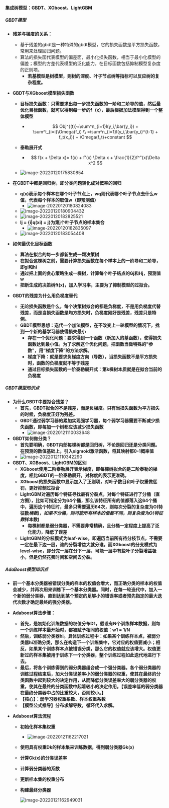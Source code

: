 #### 集成树模型：GBDT、XGboost、LightGBM

##### GBDT模型

* **残差与梯度的关系：**

  * 基于残差的gbdt是一种特殊的gbdt模型，它的损失函数是平方损失函数，常用来处理回归问题。
  * 算法的损失函代表模型的偏差面，最小化损失函数，相当于最小化模型的偏差；模型的方差代表模型的泛化能力，在目标函数包括抑制模型复杂度的正则项。
    * **若基模型是树模型，则树的深度、叶子节点树等指标可以反应树的复杂程度。**

* **GBDT与XGboost模型损失函数**

  * **目标损失函数：只需要求出每一步损失函数的一阶和二阶导的值，然后最优化目标函数，就可以得到每一步的f（x），最后根据加法模型得到一个整体模型**

    * $$
      Obj^{(t)}=\sum^n_{i=1}l(y_i,\bar{y_i}) + \sum^t_{i=i}\Omega(f_i)
      \\ =\sum^n_{i=1}l(y_i,\bar{y_i}^{t-1} + f_t(x_i)) + \Omega(f_t)+constant
      $$

  * **泰勒展开式**

    * $$
      f(x + \Delta x)≈ f(x) + f'(x) \Delta x + \frac{1}{2}f^"(x)\Delta x^2
      $$

  * ![image-20220120175830854](C:\Users\Lenovo\AppData\Roaming\Typora\typora-user-images\image-20220120175830854.png)

* **在GBDT中都是回归树，即分类问题转化成对概率的回归**
  * **q(x)表示每个样本在哪个叶子节点上，wq则代表哪个叶子节点去什么w值，代表每个样本的取值w（即预测值）**
    * ![image-20220120180824083](C:\Users\Lenovo\AppData\Roaming\Typora\typora-user-images\image-20220120180824083.png)
  * ![image-20220120180904432](C:\Users\Lenovo\AppData\Roaming\Typora\typora-user-images\image-20220120180904432.png)
  * ![image-20220120182825521](C:\Users\Lenovo\AppData\Roaming\Typora\typora-user-images\image-20220120182825521.png)
  * **Ij = {i|q(xi) = j}为第j个叶子节点的样本集合**
    * ![image-20220120182835097](C:\Users\Lenovo\AppData\Roaming\Typora\typora-user-images\image-20220120182835097.png)
  * ![image-20220120183054408](C:\Users\Lenovo\AppData\Roaming\Typora\typora-user-images\image-20220120183054408.png)
* **如何最优化目标函数**
  * **算法在拟合的每一步都新生成一颗决策树**
  * **在拟合这棵树之前，需要计算损失函数在每个样本上的一阶导和二阶导，即gi和hi**
  * **通过把上面的贪心策略生成一棵树，计算每个叶子结点的Gj和Hj，预测值w**
  * **把新生成的决策树ft(x)，加入学习率，主要为了抑制模型的过拟合。**
* **GBDT的残差为什么用负梯度替代**
  * **无论损失函数是什么，每个决策树拟合的都是负梯度，不是用负梯度代替残差，而是当损失函数是均方损失时，负梯度刚好是残差，残差只是特例。**
  * **GBDT模型思想：迭代一个加法模型，在不改变上一轮模型的情况下，找到一个新的基学习器使得损失最小**
    * **存在一个优化问题：要求得到一个函数（新加入的基函数），使得损失函数达到最小值。为了求解这个优化问题，把函数当做特殊的"参数"，用“梯度下降”的方法求解。**
    * **梯度下降：就是要求负梯度方向（导数），当损失函数不是平方损失时，函数的负梯度就不等于残差**
    * **通过目标损失函数的一阶泰勒展开式：第k棵树本质就是在拟合当前的负梯度**

##### GBDT模型知识点

* **为什么GBDT中要拟合残差？**
  * **首先，GBDT拟合的不是残差，而是负梯度。只有当损失函数为平方损失的时候，负梯度正好为残差。**
  * **GBDT通过弱学习器的累加实现强学习器，每个弱学习器需要不断减少损失函数，即每加一个树都应该减少损失函数**
    * ![image-20220121110033648](C:\Users\Lenovo\AppData\Roaming\Typora\typora-user-images\image-20220121110033648.png)
* **GBDT如何做分类？**
  * **首先要明确，GBDT内部每棵树都是回归树，不论是回归还是分类问题。在预测的数值基础上，引入sigmoid激活函数，将其映射都0-1概率值**
  * ![image-20220121110342290](C:\Users\Lenovo\AppData\Roaming\Typora\typora-user-images\image-20220121110342290.png)
* **GBDT、XGBoost、LightGBM的区别**
  * **XGboost使用二阶泰勒展开表示梯度，即每棵树拟合的是二阶泰勒的梯度，相比GBDT的一阶泰勒展开，对梯度的表示更准确。**
  * **XGboost的损失函数中显示加入了正则项，对叶子数目和叶子权重做惩罚，更好抑制过拟合**
  * **LightGBM对遍历每个特征寻找最有分裂点，对每个特征进行了分桶（直方图），比如可指定分为64个捅，那么该特征所有的值都落入这64个捅中，遍历这个特征时，最多只需要遍历64次，则每次分裂的复杂度为O(特征数*桶数)，如果不分桶，则可能所有样本的值都不同，则复杂度为O(特征数*样本数)**
    * **每棵树都是弱分类器，不需要非常精确，且分桶一定程度上提高了泛化能力，降低了误差**
  * **LightGBM的分枝模式为leaf-wise，即遍历当前所有待分枝节点，不需要一定在最下边一层，谁的分裂增益大就分谁。而XGboost的分支模式为level-wise，即分完一层在分下一层，可能一层中有些叶子分裂增益极小，但是仍然花费时间和空间去分裂。**

##### AdaBoost模型知识点

* **前一个基本分类器被错误分类的样本的权值会增大，而正确分类的样本的权值会减少，并再次用来训练下一个基本分类器。同时，在每一轮迭代中，加入一个新的弱分类器，直到达到某个预定的足够小的错误率或者预先指定的最大迭代次数才确定最终的强分类器。**

* **Adaboost算法步骤：**

  * **首先，是初始化训练数据的权值分布D1，假设有N个训练样本数据，则每一个训练样本最开始时，都被赋予相同的权值：w1 = 1/N**
  * **然后，训练弱分类器hi。具体训练过程中：如果某个训练样本点，被弱分类器hi准确分类，那么在构造下一个训练集中，它对应的权值要减小；相反，如果某个训练样本点被错误分类，那么它的权值就应该增大。权值更新过的样本集被用于训练下一个分类器，整个训练过程如此迭代地进行下去。**
  * **最后，将各个训练得到的弱分类器组合成一个强分类器。各个弱分类器的训练过程结束后，加大分类误差率小的弱分类器的权重，使其在最终的分类函数中起到较大的决定作用，从而降低分类误差率大的弱分类器的权重，使其在最终的分类函数中起着较小的决定作用。【误差率低的弱分类器在最终分类器中占的比重较大，否则较小。】**
  * **【核心】：弱学习器权重系数、样本权重系数**
  * **【模型公式推导】分布求解导数，循环代入求解。**

* **Adaboost算法流程**

  * **初始化样本集权重**

    * ![image-20220121162217021](C:\Users\Lenovo\AppData\Roaming\Typora\typora-user-images\image-20220121162217021.png)

  * **使用具有权重Dk的样本集来训练数据，得到弱分类器Gk(x)**

  * **计算Gk(x)的分类误差率**

  * **计算弱分类器的系数**

  * **更新样本集的权重分布**

  * **构建最终分类器**

    ![image-20220121162949031](C:\Users\Lenovo\AppData\Roaming\Typora\typora-user-images\image-20220121162949031.png)

    